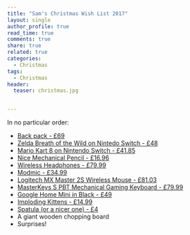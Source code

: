 ```yaml
---
title: "Sam's Christmas Wish List 2017"
layout: single
author_profile: true
read_time: true
comments: true
share: true
related: true
categories:
  - Christmas
tags:
  - Christmas
header:
  teaser: christmas.jpg


---
```


In no particular order:

- [Back pack - £69](https://oneplus.net/uk/oneplus-travel-backpack)
- [Zelda Breath of the Wild on Nintedo Switch - £48](https://www.amazon.co.uk/Legend-Zelda-Breath-Nintendo-Switch/dp/B01N1083WZ/ref=sr_1_1?ie=UTF8&qid=1512326174&sr=8-1&keywords=zelda)
- [Mario Kart 8 on Nintendo Switch - £41.85](https://www.amazon.co.uk/Mario-Kart-Deluxe-Nintendo-Switch/dp/B01N1081RO/ref=sr_1_1?s=videogames&ie=UTF8&qid=1512326177&sr=1-1&keywords=mario+kart)
- [Nice Mechanical Pencil - £16.96](https://www.amazon.co.uk/dp/B00AZX0GOM/_encoding=UTF8?coliid=I2E2ZJ4MKAK70O&colid=34C90KYPYGN23&psc=1)
- [Wireless Headphones - £79.99](https://www.amazon.co.uk/dp/B00U5WV2BY/_encoding=UTF8?coliid=I9RMS5X2X2DSX&colid=34C90KYPYGN23&psc=1)
- [Modmic - £34.99](https://www.amazon.co.uk/dp/B00R98O6R4/_encoding=UTF8?coliid=I72MEUB0NJGGP&colid=34C90KYPYGN23&psc=1)
- [Logitech MX Master 2S Wireless Mouse - £81.03](https://www.amazon.co.uk/Logitech-Master-Wireless-Bluetooth-Windows/dp/B071KZS3MF/ref=sr_1_1?ie=UTF8&qid=1512326386&sr=8-1&keywords=logitech%2Bmx%2Bmaster&th=1)
- [MasterKeys S PBT Mechanical Gaming Keyboard - £79.99](https://www.overclockers.co.uk/coolermaster-masterkeys-s-pbt-mechanical-gaming-keyboard-brown-cherry-mx-switches-kb-03l-cm.html)
- [Google Home Mini in Black - £49](https://store.google.com/config/google_home_mini)
- [Imploding Kittens - £14.99](https://www.amazon.co.uk/dp/B01HSIIFQ2/_encoding=UTF8?coliid=IKNUR8ZO7L89W&colid=3T5QPQ0KJ98CX&psc=0)
- [Spatula (or a nicer one) - £4](https://www.amazon.co.uk/Kitchen-Master-Stainless-Turner-Silver/dp/B000YJDBM6/ref=sr_1_5?s=kitchen&ie=UTF8&qid=1512328286&sr=1-5&keywords=spatula)
- A giant wooden chopping board
- Surprises!

